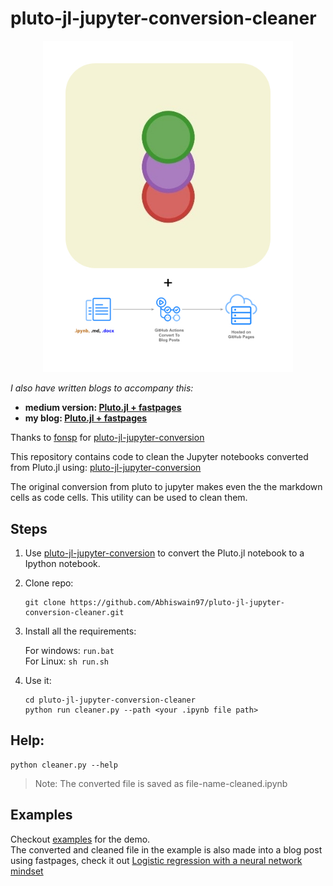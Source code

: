 # pluto-jl-jupyter-conversion-cleaner

<p align="center">
  <img src="plutojl_fastpages.jpg" height="" width="400">
</p>

_I also have written blogs to accompany this:_

- **medium version: [Pluto.jl + fastpages](https://abhi08as-as.medium.com/pluto-jl-fastpages-9d698c013b3a)**
- **my blog: [Pluto.jl + fastpages](https://abhishekswain.me/blog%20post/fastai/fastpages/2021/03/14/pluto-to-Jupyter-cleaned.html)**

Thanks to [fonsp](https://github.com/fonsp) for [pluto-jl-jupyter-conversion](https://observablehq.com/@olivier_plas/pluto-jl-jupyter-conversion)

This repository contains code to clean the Jupyter notebooks converted from Pluto.jl using:
[pluto-jl-jupyter-conversion](https://observablehq.com/@olivier_plas/pluto-jl-jupyter-conversion)

The original conversion from pluto to jupyter makes even the the markdown cells as code cells. This utility can be used to clean them.

## Steps

1. Use [pluto-jl-jupyter-conversion](https://observablehq.com/@olivier_plas/pluto-jl-jupyter-conversion) to convert the Pluto.jl notebook to a Ipython notebook.

2. Clone repo:
   ```
   git clone https://github.com/Abhiswain97/pluto-jl-jupyter-conversion-cleaner.git
   ```
3. Install all the requirements:

   For windows: `run.bat` <br>
   For Linux: `sh run.sh`
   
4. Use it:
    
   ```
   cd pluto-jl-jupyter-conversion-cleaner
   python run cleaner.py --path <your .ipynb file path>
   ```

## Help:

    python cleaner.py --help

> Note: The converted file is saved as file-name-cleaned.ipynb

## Examples

Checkout [examples](https://github.com/Abhiswain97/pluto-jl-jupyter-conversion-cleaner/tree/main/examples) for the demo. <br>
The converted and cleaned file in the example is also made into a blog post using fastpages, check it out [Logistic regression with a neural network mindset](https://abhishekswain.me/machine%20learning/maths/2020/07/28/Logistic_regression-Copy1.html)
